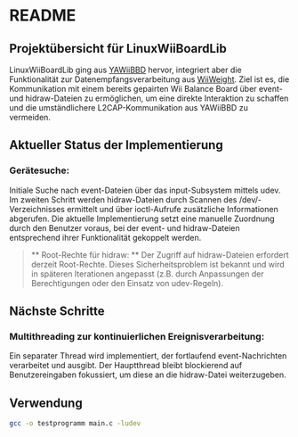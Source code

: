 # README
## Projektübersicht für LinuxWiiBoardLib

LinuxWiiBoardLib ging aus [YAWiiBBD](https://github.com/niederschelden/YAWiiBBD) hervor, integriert aber die Funktionalität zur Datenempfangsverarbeitung aus [WiiWeight](https://github.com/keldu/WiiWeight). Ziel ist es, die Kommunikation mit einem bereits gepairten Wii Balance Board über event- und hidraw-Dateien zu ermöglichen, um eine direkte Interaktion zu schaffen und die umständlichere L2CAP-Kommunikation aus YAWiiBBD zu vermeiden.

## Aktueller Status der Implementierung
### Gerätesuche:
Initiale Suche nach event-Dateien über das input-Subsystem mittels udev.
Im zweiten Schritt werden hidraw-Dateien durch Scannen des /dev/-Verzeichnisses ermittelt und über ioctl-Aufrufe zusätzliche Informationen abgerufen.
Die aktuelle Implementierung setzt eine manuelle Zuordnung durch den Benutzer voraus, bei der event- und hidraw-Dateien entsprechend ihrer Funktionalität gekoppelt werden.

>** Root-Rechte für hidraw: **
Der Zugriff auf hidraw-Dateien erfordert derzeit Root-Rechte. Dieses Sicherheitsproblem ist bekannt und wird in späteren Iterationen angepasst (z.B. durch Anpassungen der Berechtigungen oder den Einsatz von udev-Regeln).

## Nächste Schritte

### Multithreading zur kontinuierlichen Ereignisverarbeitung:
Ein separater Thread wird implementiert, der fortlaufend event-Nachrichten verarbeitet und ausgibt.
Der Hauptthread bleibt blockierend auf Benutzereingaben fokussiert, um diese an die hidraw-Datei weiterzugeben.

## Verwendung
```bash
gcc -o testprogramm main.c -ludev

```
